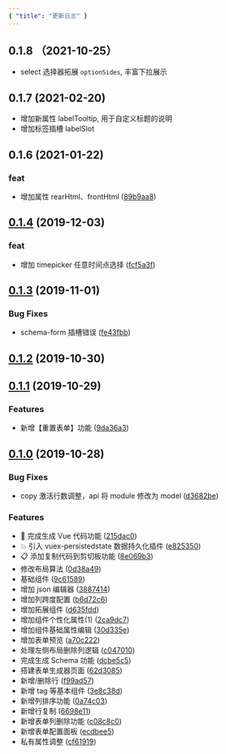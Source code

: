 ```yaml
---
{ "title": "更新日志" }
---
```


## 0.1.8 （2021-10-25）

- select 选择器拓展 `optionSides`, 丰富下拉展示

## 0.1.7 (2021-02-20)

- 增加新属性 labelTooltip, 用于自定义标题的说明
- 增加标签插槽 labelSlot

## 0.1.6 (2021-01-22)

### feat

- 增加属性 rearHtml、frontHtml ([89b9aa8](https://github.com/vueblocks/element-schema-form/commit/89b9aa8b7cefbd81da8d08e6ae9d857d69809b6b))

## [0.1.4](https://github.com/vueblocks/element-schema-form/compare/v0.1.3...v0.1.4) (2019-12-03)

### feat

- 增加 timepicker 任意时间点选择 ([fcf5a3f](https://github.com/vueblocks/element-schema-form/commit/fcf5a3f3c1c275d7d1e02b0e25e2a7ac06638e6b))

## [0.1.3](https://github.com/vueblocks/element-schema-form/compare/v0.1.2...v0.1.3) (2019-11-01)

### Bug Fixes

- schema-form 插槽错误 ([fe43fbb](https://github.com/vueblocks/element-schema-form/commit/fe43fbb4c47984f092254536eff93c800617e6e7))

## [0.1.2](https://github.com/vueblocks/element-schema-form/compare/v0.1.1...v0.1.2) (2019-10-30)

## [0.1.1](https://github.com/vueblocks/element-schema-form/compare/v0.1.0...v0.1.1) (2019-10-29)

### Features

- 新增【重置表单】功能 ([9da36a3](https://github.com/vueblocks/element-schema-form/commit/9da36a37cadf06bedabf4bbdb9994ac620fa13e3))

## [0.1.0](https://github.com/vueblocks/element-schema-form/compare/9c615890fe925a11c33f3b3534381332b9867cf7...v0.1.0) (2019-10-28)

### Bug Fixes

- copy 激活行数调整，api 将 module 修改为 model ([d3682be](https://github.com/vueblocks/element-schema-form/commit/d3682be362dec1c3f96ee120fcebaf27664a75e4))

### Features

- 🌈 完成生成 Vue 代码功能 ([215dac0](https://github.com/vueblocks/element-schema-form/commit/215dac0ce0987f5e59b3507a51f5431da59af09e))
- 💥 引入 vuex-persistedstate 数据持久化插件 ([e825350](https://github.com/vueblocks/element-schema-form/commit/e825350561a37de53ecb78fa4d789bc7875ada5e))
- 📋 添加复制代码到剪切板功能 ([8e069b3](https://github.com/vueblocks/element-schema-form/commit/8e069b36113d7357705d30acf77b208b4a8d70b9))
- 修改布局算法 ([0d38a49](https://github.com/vueblocks/element-schema-form/commit/0d38a493503b80369276d6756de037571ea9847d))
- 基础组件 ([9c61589](https://github.com/vueblocks/element-schema-form/commit/9c615890fe925a11c33f3b3534381332b9867cf7))
- 增加 json 编辑器 ([3887414](https://github.com/vueblocks/element-schema-form/commit/38874147675504d40a670bacd4373dd109bc5f45))
- 增加列跨度配置 ([b6d72c6](https://github.com/vueblocks/element-schema-form/commit/b6d72c60720645b02076466f3bbd67e215934b3e))
- 增加拓展组件 ([d635fdd](https://github.com/vueblocks/element-schema-form/commit/d635fdd40349e93eecda0f52a9c249d2b87b0a6a))
- 增加组件个性化属性(1) ([2ca9dc7](https://github.com/vueblocks/element-schema-form/commit/2ca9dc74b296f6d0de97d6493245cde3aeca5afe))
- 增加组件基础属性编辑 ([30d335e](https://github.com/vueblocks/element-schema-form/commit/30d335ebede61056ca1c5c941d673a638c14429c))
- 增加表单预览 ([a70c222](https://github.com/vueblocks/element-schema-form/commit/a70c2222bc5358cd2e440299d0acd78032649599))
- 处理左侧布局删除列逻辑 ([c047010](https://github.com/vueblocks/element-schema-form/commit/c04701062e7eb8fbc2b59f66b8675cb15c172c5e))
- 完成生成 Schema 功能 ([dcbe5c5](https://github.com/vueblocks/element-schema-form/commit/dcbe5c51500a3f6b63985597b275d954a464ac3c))
- 搭建表单生成器页面 ([62d3085](https://github.com/vueblocks/element-schema-form/commit/62d30855341080e3de09b4291263fca3228cd5e5))
- 新增/删除行 ([f99ad57](https://github.com/vueblocks/element-schema-form/commit/f99ad57357db78ba3fc4f31aaee6a61e17d1a49b))
- 新增 tag 等基本组件 ([3e8c38d](https://github.com/vueblocks/element-schema-form/commit/3e8c38d56962faeb4e9f13a28f9af1fa9b8b863e))
- 新增列排序功能 ([0a74c03](https://github.com/vueblocks/element-schema-form/commit/0a74c03c62e4ada86d98127566a8cb5449cc324e))
- 新增行复制 ([6698e11](https://github.com/vueblocks/element-schema-form/commit/6698e11a3505fa884026ccfe981d543b82086cb4))
- 新增表单列删除功能 ([c08c8c0](https://github.com/vueblocks/element-schema-form/commit/c08c8c0c44bdb3ed76d9fce333992069cfb972d6))
- 新增表单配置面板 ([ecdbee5](https://github.com/vueblocks/element-schema-form/commit/ecdbee5557f6cddfe28617939f189d4f9de61992))
- 私有属性调整 ([cf61919](https://github.com/vueblocks/element-schema-form/commit/cf6191953e5117db4138d255dfd438022c03ddf5))
